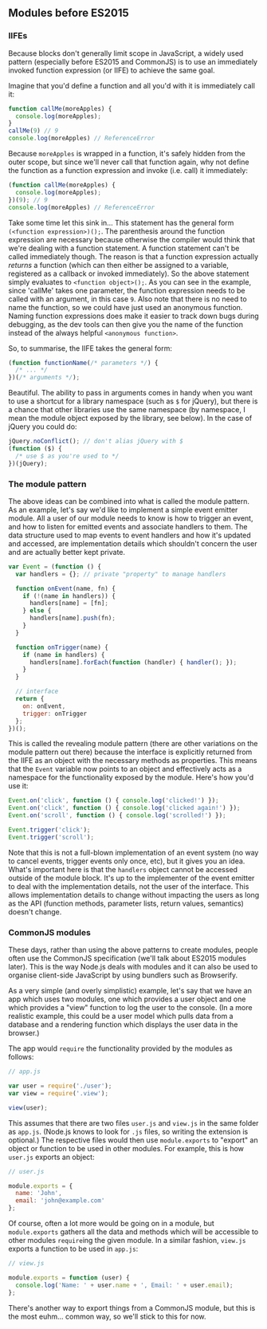 ## Modules before ES2015

### IIFEs

Because blocks don't generally limit scope in JavaScript, a widely used pattern (especially before ES2015 and CommonJS) is to use an immediately invoked function expression (or IIFE) to achieve the same goal.

Imagine that you'd define a function and all you'd with it is immediately call it:
```javascript
function callMe(moreApples) {
  console.log(moreApples);
}
callMe(9) // 9
console.log(moreApples) // ReferenceError
```
Because `moreApples` is wrapped in a function, it's safely hidden from the outer scope, but since we'll never call that function again, why not define the function as a function expression and invoke (i.e. call) it immediately:

```javascript
(function callMe(moreApples) {
  console.log(moreApples);
})(9); // 9
console.log(moreApples) // ReferenceError
```

Take some time let this sink in... This statement has the general form `(<function expression>)();`. The parenthesis around the function expression are necessary because otherwise the compiler would think that we're dealing with a function statement. A function statement can't be called immediately though. The reason is that a function expression actually _returns_ a function (which can then either be assigned to a variable, registered as a callback or invoked immediately). So the above statement simply evaluates to `<function object>();`. As you can see in the example, since 'callMe' takes one parameter, the function expression needs to be called with an argument, in this case `9`. Also note that there is no need to name the function, so we could have just used an anonymous function. Naming function expressions does make it easier to track down bugs during debugging, as the dev tools can then give you the name of the function instead of the always helpful `<anonymous function>`.

So, to summarise, the IIFE takes the general form:

```javascript
(function functionName(/* parameters */) {
  /* ... */
})(/* arguments */);
```

Beautiful. The ability to pass in arguments comes in handy when you want to use a shortcut for a library namespace (such as `$` for jQuery), but there is a chance that other libraries use the same namespace (by namespace, I mean the module object exposed by the library, see below). In the case of jQuery you could do:
```javascript
jQuery.noConflict(); // don't alias jQuery with $
(function ($) {
  /* use $ as you're used to */
})(jQuery);
```

### The module pattern

The above ideas can be combined into what is called the module pattern. As an example, let's say we'd like to implement a simple event emitter module. All a user of our module needs to know is how to trigger an event, and how to listen for emitted events and associate handlers to them. The data structure used to map events to event handlers and how it's updated and accessed, are implementation details which shouldn't concern the user and are actually better kept private.

```javascript
var Event = (function () {
  var handlers = {}; // private "property" to manage handlers

  function onEvent(name, fn) {
    if (!(name in handlers)) {
      handlers[name] = [fn];
    } else {
      handlers[name].push(fn);
    }
  }

  function onTrigger(name) {
    if (name in handlers) {
      handlers[name].forEach(function (handler) { handler(); });
    }
  }

  // interface
  return {
    on: onEvent,
    trigger: onTrigger
  };
})();
```

This is called the revealing module pattern (there are other variations on the module pattern out there) because the interface is explicitly returned from the IIFE as an object with the necessary methods as properties. This means that the `Event` variable now points to an object and effectively acts as a namespace for the functionality exposed by the module. Here's how you'd use it:

```javascript
Event.on('click', function () { console.log('clicked!') });
Event.on('click', function () { console.log('clicked again!') });
Event.on('scroll', function () { console.log('scrolled!') });

Event.trigger('click');
Event.trigger('scroll');
```

Note that this is not a full-blown implementation of an event system (no way to cancel events, trigger events only once, etc), but it gives you an idea. What's important here is that the `handlers` object cannot be accessed outside of the module block. It's up to the implementer of the event emitter to deal with the implementation details, not the user of the interface. This allows implementation details to change without impacting the users as long as the API (function methods, parameter lists, return values, semantics) doesn't change.

### CommonJS modules

These days, rather than using the above patterns to create modules, people often use the CommonJS specification (we'll talk about ES2015 modules later). This is the way Node.js deals with modules and it can also be used to organise client-side JavaScript by using bundlers such as Browserify.

As a very simple (and overly simplistic) example, let's say that we have an app which uses two modules, one which provides a user object and one which provides a "view" function to log the user to the console. (In a more realistic example, this could be a user model which pulls data from a database and a rendering function which displays the user data in the browser.)

The app would `require` the functionality provided by the modules as follows:
```javascript
// app.js

var user = require('./user');
var view = require('.view');

view(user);
```
This assumes that there are two files `user.js` and `view.js` in the same folder as `app.js`. (Node.js knows to look for `.js` files, so writing the extension is optional.) The respective files would then use `module.exports` to "export" an object or function to be used in other modules. For example, this is how `user.js` exports an object:
```javascript
// user.js

module.exports = {
  name: 'John',
  email: 'john@example.com'
};
```
Of course, often a lot more would be going on in a module, but `module.exports` gathers all the data and methods which will be accessible to other modules `require`ing the given module. In a similar fashion, `view.js` exports a function to be used in `app.js`:
```javascript
// view.js

module.exports = function (user) {
  console.log('Name: ' + user.name + ', Email: ' + user.email);
};
```
There's another way to export things from a CommonJS module, but this is the most euhm... common way, so we'll stick to this for now.
